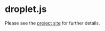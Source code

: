 # droplet.js

Please see the [project site](http://antonlapshin.github.io/droplet.js/) for further details.
